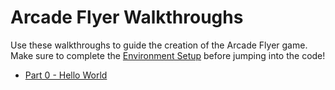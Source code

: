 # Arcade Flyer Walkthroughs
Use these walkthroughs to guide the creation of the Arcade Flyer game. Make sure to complete the [Environment Setup](../EnvironmentSetup.md) before jumping into the code!

- [Part 0 - Hello World](Part0HelloWorld.md)